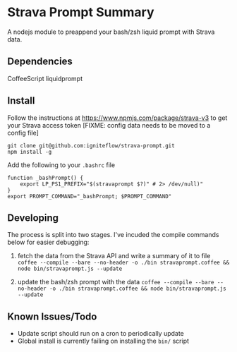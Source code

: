 # Strava Prompt Summary

A nodejs module to preappend your bash/zsh liquid prompt with Strava data.

## Dependencies

CoffeeScript
liquidprompt


## Install

Follow the instructions at https://www.npmjs.com/package/strava-v3 to get your Strava access token [FIXME: config data needs to be moved to a config file]

```
git clone git@github.com:igniteflow/strava-prompt.git
npm install -g
```

Add the following to your `.bashrc` file

```
function _bashPrompt() {
    export LP_PS1_PREFIX="$(stravaprompt $?)" # 2> /dev/null)"
}
export PROMPT_COMMAND="_bashPrompt; $PROMPT_COMMAND"
```

## Developing

The process is split into two stages.  I've incuded the compile commands below for easier debugging:

1. fetch the data from the Strava API and write a summary of it to file  `coffee --compile --bare --no-header -o ./bin stravaprompt.coffee && node bin/stravaprompt.js --update`

2. update the bash/zsh prompt with the data `coffee --compile --bare --no-header -o ./bin stravaprompt.coffee && node bin/stravaprompt.js --update`


## Known Issues/Todo

- Update script should run on a cron to periodically update
- Global install is currently failing on installing the `bin/` script

